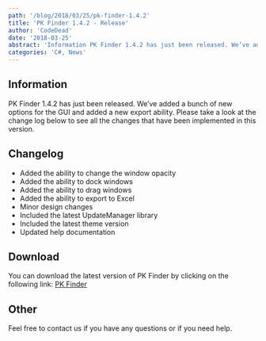 ```yaml
---
path: '/blog/2018/03/25/pk-finder-1.4.2'
title: 'PK Finder 1.4.2 - Release'
author: 'CodeDead'
date: '2018-03-25'
abstract: 'Information PK Finder 1.4.2 has just been released. We’ve added a bunch of new options for the GUI and added a new export ability. Please take a look at the change log below to see all the changes that have been implemented in this version. Change log Added the...'
categories: 'C#, News'
---
```


## Information

PK Finder 1.4.2 has just been released. We’ve added a bunch of new options for the GUI and added a new export ability. Please take a look at the change log below to see all the changes that have been implemented in this version.

## Changelog

- Added the ability to change the window opacity
- Added the ability to dock windows
- Added the ability to drag windows
- Added the ability to export to Excel
- Minor design changes
- Included the latest UpdateManager library
- Included the latest theme version
- Updated help documentation

## Download

You can download the latest version of PK Finder by clicking on the following link:
<a href="/software/pk-finder">PK Finder</a>

## Other

Feel free to contact us if you have any questions or if you need help.
